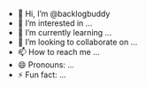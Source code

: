 - 👋 Hi, I’m @backlogbuddy
- 👀 I’m interested in ...
- 🌱 I’m currently learning ...
- 💞️ I’m looking to collaborate on ...
- 📫 How to reach me ...
- 😄 Pronouns: ...
- ⚡ Fun fact: ...

<!---
backlogbuddy/backlogbuddy is a ✨ special ✨ repository because its `README.md` (this file) appears on your GitHub profile.
You can click the Preview link to take a look at your changes.
--->
